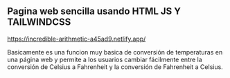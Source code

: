 ## Pagina web sencilla usando HTML JS Y TAILWINDCSS

https://incredible-arithmetic-a45ad9.netlify.app/

Basicamente es una funcion muy basica de conversión de temperaturas en una página web y permite a los usuarios cambiar fácilmente entre la conversión de Celsius a Fahrenheit y la conversión de Fahrenheit a Celsius.
